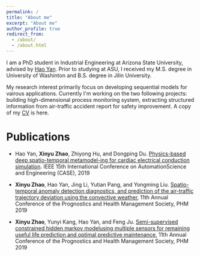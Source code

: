 ```yaml
---
permalink: /
title: "About me"
excerpt: "About me"
author_profile: true
redirect_from: 
  - /about/
  - /about.html
---
```


I am a PhD student in Industrial Engineering at Arizona State University, advised by [Hao Yan](http://www.public.asu.edu/~hyan46/). Prior to studying at ASU, I received my M.S. degree in University of Washinton and B.S. degree in Jilin University. 

My research interest primarily focus on developing sequential models for vairous applications. Currently I'm working on the two following projects: building high-dimensional process monitoring system, extracting structured information from air-traffic accident report for safety improvement. A copy of my [CV](https://xz941.github.io/assets/CV.pdf) is here. 

# Publications

- Hao Yan, **Xinyu Zhao**, Zhiyong Hu, and Dongping Du. [Physics-based deep spatio-temporal metamodel-ing for cardiac electrical conduction simulation](https://ieeexplore.ieee.org/abstract/document/8842902). IEEE 15th International Conference on AutomationScience and Engineering (CASE), 2019

- **Xinyu Zhao**, Hao Yan, Jing Li, Yutian Pang, and Yongming Liu. [Spatio-temporal anomaly detection,diagnostics,  and  prediction  of  the  air-traffic  trajectory  deviation  using  the  convective  weather](https://asu.pure.elsevier.com/en/publications/spatio-temporal-anomaly-detection-diagnostics-and-prediction-of-t), 11th Annual Conference of the Prognostics and Health Management Society, PHM 2019

- **Xinyu Zhao**, Yunyi Kang, Hao Yan, and Feng Ju. [Semi-supervised constrained hidden markov modelusing  multiple  sensors  for  remaining  useful  life  prediction  and  optimal  predictive  maintenance](https://asu.pure.elsevier.com/en/publications/semi-supervised-constrained-hidden-markov-model-using-multiple-se), 11th Annual Conference of the Prognostics and Health Management Society, PHM 2019

  

  

